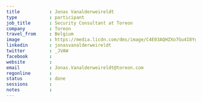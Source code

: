 ```yaml
---
title           : Jonas Vanalderweireldt
type            : participant
job_title       : Security Consultant at Toreon
company         : Toreon
travel_from     : Belgium
image           : https://media.licdn.com/dms/image/C4E03AQHZXo7Gu4I8Yg/profile-displayphoto-shrink_200_200/0?e=1531958400&v=beta&t=mjDg0RwBiHdsV2yKCl1NxokA7ItvScP_MuTLEkbaXb8
linkedin        : jonasvanalderweireldt
twitter         : _JVAW
facebook        :
website         :
email           : Jonas.Vanalderweireldt@toreon.com
regonline       :
status          : done
sessions        : 
notes           :
---
```

